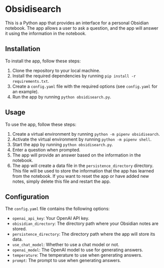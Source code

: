 # Obsidisearch

This is a Python app that provides an interface for a personal Obsidian notebook. The app allows a user to ask a question, and the app will answer it using the information in the notebook.

## Installation

To install the app, follow these steps:

1. Clone the repository to your local machine.
2. Install the required dependencies by running `pip install -r requirements.txt`.
3. Create a `config.yaml` file with the required options (see `config.yaml` for an example).
4. Run the app by running `python obsidisearch.py`.

## Usage

To use the app, follow these steps:

1. Create a virtual environment by running `python -m pipenv obsidisearch`.
2. Activate the virtual environment by running `python -m pipenv shell`.
3. Start the app by running `python obsidisearch.py`.
4. Enter a question when prompted.
5. The app will provide an answer based on the information in the notebook.
6. The app will create a data file in the `persistence_directory` directory. This file will be used to store the information that the app has learned from the notebook. If you want to reset the app or have added new notes, simply delete this file and restart the app.

## Configuration

The `config.yaml` file contains the following options:

- `openai_api_key`: Your OpenAI API key.
- `obisidian_directory`: The directory path where your Obsidian notes are stored.
- `persistence_directory`: The directory path where the app will store its data.
- `use_chat_model`: Whether to use a chat model or not.
- `openai_model`: The OpenAI model to use for generating answers.
- `temperature`: The temperature to use when generating answers.
- `prompt`: The prompt to use when generating answers.
